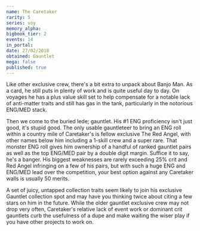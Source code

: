 ```yaml
---
name: The Caretaker
rarity: 5
series: voy
memory_alpha:
bigbook_tier: 2
events: 14
in_portal:
date: 27/02/2018
obtained: Gauntlet
mega: false
published: true
---
```


Like other exclusive crew, there's a bit extra to unpack about Banjo Man. As a card, he still puts in plenty of work and is quite useful day to day. On voyages he has a plus value skill set to help compensate for a notable lack of anti-matter traits and still has gas in the tank, particularly in the notorious ENG/MED stack.

Then we come to the buried lede; gauntlet. His #1 ENG proficiency isn't just good, it's stupid good. The only usable gauntleteer to bring an ENG roll within a country mile of Caretaker's is fellow exclusive The Red Angel, with other names below him including a 1-skill crew and a super rare. That monster ENG roll gives him ownership of a handful of ranked gauntlet pairs as well as the top ENG/MED pair by a double digit margin. Suffice it to say, he's a banger. His biggest weaknesses are rarely exceeding 25% crit and Red Angel infringing on a few of his pairs, but with such a huge ENG and ENG/MED lead over the competition, your best option against any Caretaker walls is usually 50 merits.

A set of juicy, untapped collection traits seem likely to join his exclusive Gauntlet collection spot and may have you thinking twice about citing a few stars on him in the future. While the older gauntlet exclusive crew may not drop very often, Caretaker's relative lack of event work or dominant crit gauntlets curb the usefulness of a dupe and make waiting the wiser play if you have other projects to work on.
